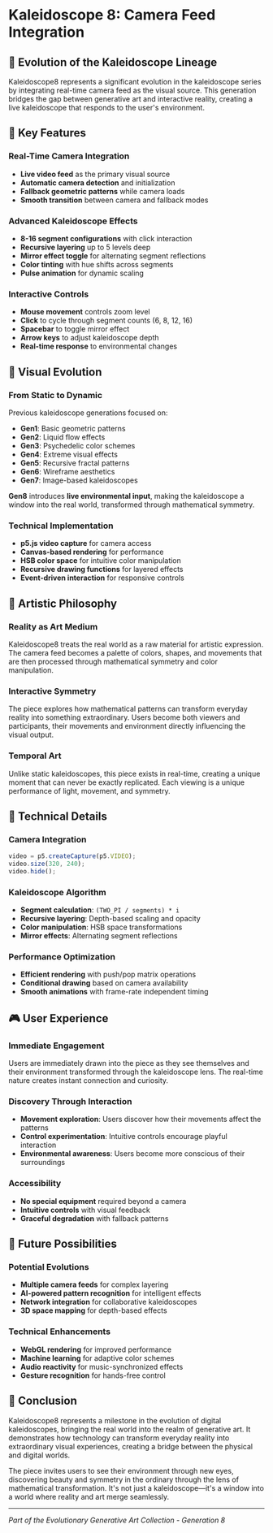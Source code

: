 # Kaleidoscope 8: Camera Feed Integration

## 🎥 Evolution of the Kaleidoscope Lineage

Kaleidoscope8 represents a significant evolution in the kaleidoscope series by integrating real-time camera feed as the visual source. This generation bridges the gap between generative art and interactive reality, creating a live kaleidoscope that responds to the user's environment.

## 🌟 Key Features

### **Real-Time Camera Integration**
- **Live video feed** as the primary visual source
- **Automatic camera detection** and initialization
- **Fallback geometric patterns** while camera loads
- **Smooth transition** between camera and fallback modes

### **Advanced Kaleidoscope Effects**
- **8-16 segment configurations** with click interaction
- **Recursive layering** up to 5 levels deep
- **Mirror effect toggle** for alternating segment reflections
- **Color tinting** with hue shifts across segments
- **Pulse animation** for dynamic scaling

### **Interactive Controls**
- **Mouse movement** controls zoom level
- **Click** to cycle through segment counts (6, 8, 12, 16)
- **Spacebar** to toggle mirror effect
- **Arrow keys** to adjust kaleidoscope depth
- **Real-time response** to environmental changes

## 🎨 Visual Evolution

### **From Static to Dynamic**
Previous kaleidoscope generations focused on:
- **Gen1**: Basic geometric patterns
- **Gen2**: Liquid flow effects
- **Gen3**: Psychedelic color schemes
- **Gen4**: Extreme visual effects
- **Gen5**: Recursive fractal patterns
- **Gen6**: Wireframe aesthetics
- **Gen7**: Image-based kaleidoscopes

**Gen8** introduces **live environmental input**, making the kaleidoscope a window into the real world, transformed through mathematical symmetry.

### **Technical Implementation**
- **p5.js video capture** for camera access
- **Canvas-based rendering** for performance
- **HSB color space** for intuitive color manipulation
- **Recursive drawing functions** for layered effects
- **Event-driven interaction** for responsive controls

## 🎯 Artistic Philosophy

### **Reality as Art Medium**
Kaleidoscope8 treats the real world as a raw material for artistic expression. The camera feed becomes a palette of colors, shapes, and movements that are then processed through mathematical symmetry and color manipulation.

### **Interactive Symmetry**
The piece explores how mathematical patterns can transform everyday reality into something extraordinary. Users become both viewers and participants, their movements and environment directly influencing the visual output.

### **Temporal Art**
Unlike static kaleidoscopes, this piece exists in real-time, creating a unique moment that can never be exactly replicated. Each viewing is a unique performance of light, movement, and symmetry.

## 🔧 Technical Details

### **Camera Integration**
```javascript
video = p5.createCapture(p5.VIDEO);
video.size(320, 240);
video.hide();
```

### **Kaleidoscope Algorithm**
- **Segment calculation**: `(TWO_PI / segments) * i`
- **Recursive layering**: Depth-based scaling and opacity
- **Color manipulation**: HSB space transformations
- **Mirror effects**: Alternating segment reflections

### **Performance Optimization**
- **Efficient rendering** with push/pop matrix operations
- **Conditional drawing** based on camera availability
- **Smooth animations** with frame-rate independent timing

## 🎮 User Experience

### **Immediate Engagement**
Users are immediately drawn into the piece as they see themselves and their environment transformed through the kaleidoscope lens. The real-time nature creates instant connection and curiosity.

### **Discovery Through Interaction**
- **Movement exploration**: Users discover how their movements affect the patterns
- **Control experimentation**: Intuitive controls encourage playful interaction
- **Environmental awareness**: Users become more conscious of their surroundings

### **Accessibility**
- **No special equipment** required beyond a camera
- **Intuitive controls** with visual feedback
- **Graceful degradation** with fallback patterns

## 🌈 Future Possibilities

### **Potential Evolutions**
- **Multiple camera feeds** for complex layering
- **AI-powered pattern recognition** for intelligent effects
- **Network integration** for collaborative kaleidoscopes
- **3D space mapping** for depth-based effects

### **Technical Enhancements**
- **WebGL rendering** for improved performance
- **Machine learning** for adaptive color schemes
- **Audio reactivity** for music-synchronized effects
- **Gesture recognition** for hands-free control

## 🎪 Conclusion

Kaleidoscope8 represents a milestone in the evolution of digital kaleidoscopes, bringing the real world into the realm of generative art. It demonstrates how technology can transform everyday reality into extraordinary visual experiences, creating a bridge between the physical and digital worlds.

The piece invites users to see their environment through new eyes, discovering beauty and symmetry in the ordinary through the lens of mathematical transformation. It's not just a kaleidoscope—it's a window into a world where reality and art merge seamlessly.

---

*Part of the Evolutionary Generative Art Collection - Generation 8* 